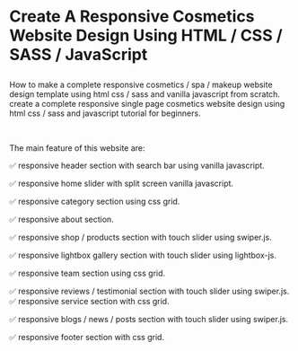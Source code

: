# Create A Responsive Cosmetics Website Design Using HTML / CSS / SASS / JavaScript</p>
How to make a complete responsive cosmetics / spa / makeup website design template using html css / sass and vanilla javascript from scratch. create a complete responsive single page cosmetics website design using html css / sass and javascript tutorial for beginners.</p>
<p>&nbsp;</p>
<p>The main feature of this website are:</p>
<p>✅ responsive header section with search bar using vanilla javascript.</p>
<p>✅ responsive home slider with split screen vanilla javascript.</p>
<p>✅ responsive category section using css grid.</p>
<p>✅ responsive about section.</p>
<p>✅ responsive shop / products section with touch slider using swiper.js.</p>
<p>✅ responsive lightbox gallery section with touch slider using lightbox-js.</p>
<p>✅ responsive team section using css grid.</p>
<p>✅ responsive reviews / testimonial section with touch slider using swiper.js. ✅ responsive service section with css grid.</p>
<p>✅ responsive blogs / news / posts section with touch slider using swiper.js.</p>
<p>✅ responsive footer section with css grid.</p>
